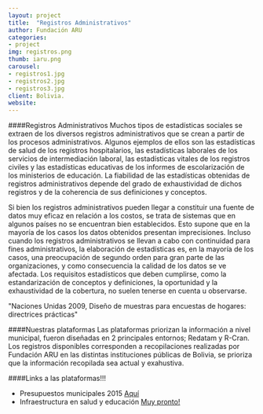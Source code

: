 ```yaml
---
layout: project
title:  "Registros Administrativos"
author: Fundación ARU
categories:
- project
img: registros.png
thumb: iaru.png
carousel:
- registros1.jpg
- registros2.jpg
- registros3.jpg
client: Bolivia.
website: 
---
```

####Registros Administrativos
Muchos tipos de estadísticas sociales se extraen de los diversos registros administrativos que se crean a partir de los procesos administrativos. Algunos ejemplos de ellos son las estadísticas de salud de los registros hospitalarios, las estadísticas laborales de los servicios de intermediación laboral, las estadísticas vitales de los registros civiles y las estadísticas educativas de los informes de escolarización de los ministerios de educación. La fiabilidad de las estadísticas obtenidas de registros administrativos depende del grado de exhaustividad de dichos registros y de la coherencia de sus definiciones y conceptos.

Si bien los registros administrativos pueden llegar a constituir una fuente de datos muy eficaz en relación a los costos, se trata de sistemas que en algunos países no se encuentran bien establecidos. Esto supone que en la mayoría de los casos los datos obtenidos presentan imprecisiones. Incluso cuando los registros administrativos se llevan a cabo con continuidad para fines administrativos, la elaboración de estadísticas es, en la mayoría de los casos, una preocupación de segundo orden para gran parte de las organizaciones, y como consecuencia la calidad de los datos se ve afectada. Los requisitos estadísticos que deben cumplirse, como la estandarización de conceptos y definiciones, la oportunidad y la exhaustividad de la cobertura, no suelen tenerse en cuenta u observarse.

"Naciones Unidas 2009, Diseño de muestras para encuestas de hogares: directrices prácticas"

####Nuestras plataformas
Las plataformas priorizan la información a nivel municipal, fueron diseñadas en 2 principales entornos; Redatam y R-Cran. Los registros disponibles corresponden a recopilaciones realizadas por Fundación ARU en las distintas instituciones públicas de Bolivia, se prioriza que la información recopilada sea actual y exahustiva.

####Links a las plataformas!!!
 
 * Presupuestos municipales 2015 [Aquí](http://opendatabolivia.github.io/blog/datos/bolivia/municipios/desarrollo%20local/presupuesto/presupuesto/) 
 * Infraestructura en salud y educación  [Muy pronto!]()
